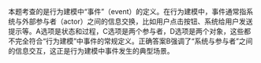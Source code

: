 本题考查的是行为建模中“事件”（event）的定义。在行为建模中，事件通常指系统与外部参与者（actor）之间的信息交换，比如用户点击按钮、系统给用户发送提示等。A选项是状态和过程，C选项是两个参与者，D选项是两个对象，这些都不完全符合“行为建模”中事件的常规定义。正确答案B强调了“系统与参与者”之间的信息交互，这正是行为建模中事件发生的典型场景。